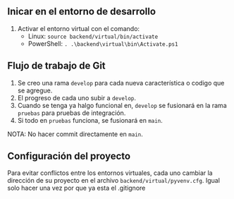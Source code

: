 
## Inicar en el entorno de desarrollo

1. Activar el entorno virtual con el comando:
    - Linux: `source backend/virtual/bin/activate`
    - PowerShell: `. .\backend\virtual\bin\Activate.ps1`

## Flujo de trabajo de Git

1. Se creo una rama `develop` para cada nueva característica o codigo que se agregue.
2. El progreso de cada uno subir a `develop`.
3. Cuando se tenga ya halgo funcional en, `develop` se fusionará en la rama `pruebas` para pruebas de integración.
4. Si todo en `pruebas` funciona, se fusionará en `main`.

NOTA: No hacer commit directamente en `main`.

## Configuración del proyecto

Para evitar conflictos entre los entornos virtuales, cada uno cambiar la dirección de su proyecto en el archivo `backend/virtual/pyvenv.cfg`.
Igual solo hacer una vez por que ya esta el .gitignore